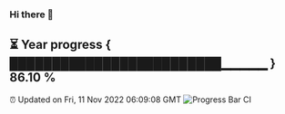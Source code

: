 ### Hi there 👋
⏳ Year progress { █████████████████████████▁▁▁▁▁ } 86.10 %
---
⏰ Updated on Fri, 11 Nov 2022 06:09:08 GMT
![Progress Bar CI](https://github.com/Moyi321/Moyi321/workflows/Progress%20Bar%20CI/badge.svg)
